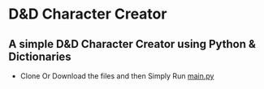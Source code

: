 # D&D Character Creator  

## A simple D&D Character Creator using Python & Dictionaries  
- Clone Or Download the files and then Simply Run [main.py](https://github.com/TurtleHelm/DND-Character-Creator/blob/main/main.py)  
